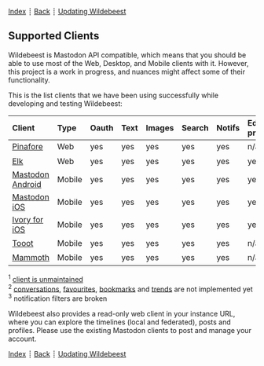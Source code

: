 [Index](../README.md) ┊ [Back](access-policy.md) ┊ [Updating Wildebeest](updating.md)

## Supported Clients

Wildebeest is Mastodon API compatible, which means that you should be able to use most of the Web, Desktop, and Mobile clients with it. However, this project is a work in progress, and nuances might affect some of their functionality.

This is the list clients that we have been using successfully while developing and testing Wildebeest:

| Client                | Type   | Oauth | Text | Images | Search | Notifs | Edit<br>profile | Source       | Works?                       |
| :-------------------- | :----- | :---- | :--- | :----- | :----- | :----- | :-------------- | :----------- | :--------------------------- |
| [Pinafore][1]         | Web    | yes   | yes  | yes    | yes    | yes    | n/a             | [github][2]  | ✅ <sup>1</sup>              |
| [Elk][8]              | Web    | yes   | yes  | yes    | yes    | yes    | yes             | [github][9]  | ✅ <sup>2</sup>              |
| [Mastodon Android][4] | Mobile | yes   | yes  | yes    | yes    | yes    | yes             | [github][5]  | ✅                           |
| [Mastodon iOS][3]     | Mobile | yes   | yes  | yes    | yes    | yes    | yes             | [github][6]  | ✅                           |
| [Ivory for iOS][7]    | Mobile | yes   | yes  | yes    | yes    | yes    | yes             | n/a          | ✅ <sup>2</sup>              |
| [Tooot][10]           | Mobile | yes   | yes  | yes    | yes    | yes    | n/a             | [github][11] | ✅ <sup>2</sup>              |
| [Mammoth][12]         | Mobile | yes   | yes  | yes    | yes    | yes    | n/a             | n/a          | ✅ <sup>2</sup> <sup>3</sup> |

<sup>1</sup> [client is unmaintained][pinafore-unmaintained]<br/>
<sup>2</sup> [conversations][conversations], [favourites][favorites], [bookmarks][bookmarks] and [trends][trends] are not implemented yet<br/>
<sup>3</sup> notification filters are broken

Wildebeest also provides a read-only web client in your instance URL, where you can explore the timelines (local and federated), posts and profiles. Please use the existing Mastodon clients to post and manage your account.

[Index](../README.md) ┊ [Back](access-policy.md) ┊ [Updating Wildebeest](updating.md)

[1]: https://pinafore.social/
[2]: https://github.com/nolanlawson/pinafore
[3]: https://apps.apple.com/us/app/mastodon-for-iphone/id1571998974
[4]: https://play.google.com/store/apps/details?id=org.joinmastodon.android
[5]: https://github.com/mastodon/mastodon-android
[6]: https://github.com/mastodon/mastodon-ios
[7]: https://tapbots.com/ivory/
[8]: https://elk.zone/
[9]: https://github.com/elk-zone/elk
[10]: https://tooot.app/
[11]: https://github.com/tooot-app
[12]: https://testflight.apple.com/join/66c1wW8y
[favorites]: https://docs.joinmastodon.org/methods/favourites/
[bookmarks]: https://docs.joinmastodon.org/methods/bookmarks/
[trends]: https://docs.joinmastodon.org/methods/trends/
[conversations]: https://docs.joinmastodon.org/methods/conversations/
[pinafore-unmaintained]: https://nolanlawson.com/2023/01/09/retiring-pinafore/
